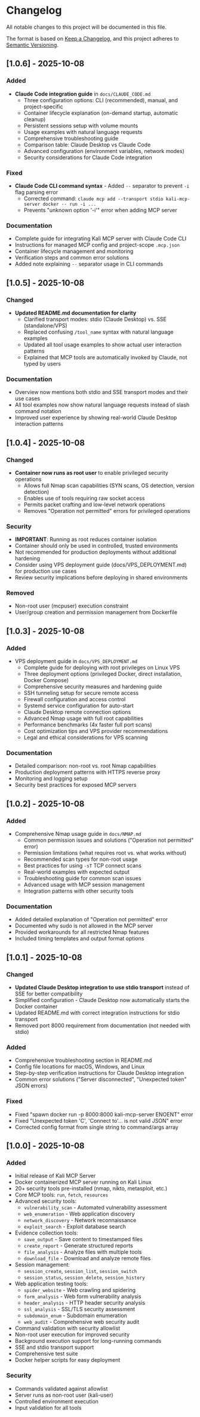 # Changelog

All notable changes to this project will be documented in this file.

The format is based on [Keep a Changelog](https://keepachangelog.com/en/1.0.0/),
and this project adheres to [Semantic Versioning](https://semver.org/spec/v2.0.0.html).

## [1.0.6] - 2025-10-08

### Added
- **Claude Code integration guide** in `docs/CLAUDE_CODE.md`
  - Three configuration options: CLI (recommended), manual, and project-specific
  - Container lifecycle explanation (on-demand startup, automatic cleanup)
  - Persistent sessions setup with volume mounts
  - Usage examples with natural language requests
  - Comprehensive troubleshooting guide
  - Comparison table: Claude Desktop vs Claude Code
  - Advanced configuration (environment variables, network modes)
  - Security considerations for Claude Code integration

### Fixed
- **Claude Code CLI command syntax** - Added `--` separator to prevent `-i` flag parsing error
  - Corrected command: `claude mcp add --transport stdio kali-mcp-server docker -- run -i ...`
  - Prevents "unknown option '-i'" error when adding MCP server

### Documentation
- Complete guide for integrating Kali MCP server with Claude Code CLI
- Instructions for managed MCP config and project-scope `.mcp.json`
- Container lifecycle management and monitoring
- Verification steps and common error solutions
- Added note explaining `--` separator usage in CLI commands

## [1.0.5] - 2025-10-08

### Changed
- **Updated README.md documentation for clarity**
  - Clarified transport modes: stdio (Claude Desktop) vs. SSE (standalone/VPS)
  - Replaced confusing `/tool_name` syntax with natural language examples
  - Updated all tool usage examples to show actual user interaction patterns
  - Explained that MCP tools are automatically invoked by Claude, not typed by users

### Documentation
- Overview now mentions both stdio and SSE transport modes and their use cases
- All tool examples now show natural language requests instead of slash command notation
- Improved user experience by showing real-world Claude Desktop interaction patterns

## [1.0.4] - 2025-10-08

### Changed
- **Container now runs as root user** to enable privileged security operations
  - Allows full Nmap scan capabilities (SYN scans, OS detection, version detection)
  - Enables use of tools requiring raw socket access
  - Permits packet crafting and low-level network operations
  - Removes "Operation not permitted" errors for privileged operations

### Security
- **IMPORTANT**: Running as root reduces container isolation
- Container should only be used in controlled, trusted environments
- Not recommended for production deployments without additional hardening
- Consider using VPS deployment guide (docs/VPS_DEPLOYMENT.md) for production use cases
- Review security implications before deploying in shared environments

### Removed
- Non-root user (mcpuser) execution constraint
- User/group creation and permission management from Dockerfile

## [1.0.3] - 2025-10-08

### Added
- VPS deployment guide in `docs/VPS_DEPLOYMENT.md`
  - Complete guide for deploying with root privileges on Linux VPS
  - Three deployment options (privileged Docker, direct installation, Docker Compose)
  - Comprehensive security measures and hardening guide
  - SSH tunneling setup for secure remote access
  - Firewall configuration and access control
  - Systemd service configuration for auto-start
  - Claude Desktop remote connection options
  - Advanced Nmap usage with full root capabilities
  - Performance benchmarks (4x faster full port scans)
  - Cost optimization tips and VPS provider recommendations
  - Legal and ethical considerations for VPS scanning

### Documentation
- Detailed comparison: non-root vs. root Nmap capabilities
- Production deployment patterns with HTTPS reverse proxy
- Monitoring and logging setup
- Security best practices for exposed MCP servers

## [1.0.2] - 2025-10-08

### Added
- Comprehensive Nmap usage guide in `docs/NMAP.md`
  - Common permission issues and solutions ("Operation not permitted" error)
  - Permission limitations (what requires root vs. what works without)
  - Recommended scan types for non-root usage
  - Best practices for using `-sT` TCP connect scans
  - Real-world examples with expected output
  - Troubleshooting guide for common scan issues
  - Advanced usage with MCP session management
  - Integration patterns with other security tools

### Documentation
- Added detailed explanation of "Operation not permitted" error
- Documented why sudo is not allowed in the MCP server
- Provided workarounds for all restricted Nmap features
- Included timing templates and output format options

## [1.0.1] - 2025-10-08

### Changed
- **Updated Claude Desktop integration to use stdio transport** instead of SSE for better compatibility
- Simplified configuration - Claude Desktop now automatically starts the Docker container
- Updated README.md with correct integration instructions for stdio transport
- Removed port 8000 requirement from documentation (not needed with stdio)

### Added
- Comprehensive troubleshooting section in README.md
- Config file locations for macOS, Windows, and Linux
- Step-by-step verification instructions for Claude Desktop integration
- Common error solutions ("Server disconnected", "Unexpected token" JSON errors)

### Fixed
- Fixed "spawn docker run -p 8000:8000 kali-mcp-server ENOENT" error
- Fixed "Unexpected token 'C', 'Connect to'... is not valid JSON" error
- Corrected config format from single string to command/args array

## [1.0.0] - 2025-10-08

### Added
- Initial release of Kali MCP Server
- Docker containerized MCP server running on Kali Linux
- 20+ security tools pre-installed (nmap, nikto, metasploit, etc.)
- Core MCP tools: `run`, `fetch`, `resources`
- Advanced security tools:
  - `vulnerability_scan` - Automated vulnerability assessment
  - `web_enumeration` - Web application discovery
  - `network_discovery` - Network reconnaissance
  - `exploit_search` - Exploit database search
- Evidence collection tools:
  - `save_output` - Save content to timestamped files
  - `create_report` - Generate structured reports
  - `file_analysis` - Analyze files with multiple tools
  - `download_file` - Download and analyze remote files
- Session management:
  - `session_create`, `session_list`, `session_switch`
  - `session_status`, `session_delete`, `session_history`
- Web application testing tools:
  - `spider_website` - Web crawling and spidering
  - `form_analysis` - Web form vulnerability analysis
  - `header_analysis` - HTTP header security analysis
  - `ssl_analysis` - SSL/TLS security assessment
  - `subdomain_enum` - Subdomain enumeration
  - `web_audit` - Comprehensive web security audit
- Command validation with security allowlist
- Non-root user execution for improved security
- Background execution support for long-running commands
- SSE and stdio transport support
- Comprehensive test suite
- Docker helper scripts for easy deployment

### Security
- Commands validated against allowlist
- Server runs as non-root user (kali-user)
- Controlled environment execution
- Input validation for all tools
